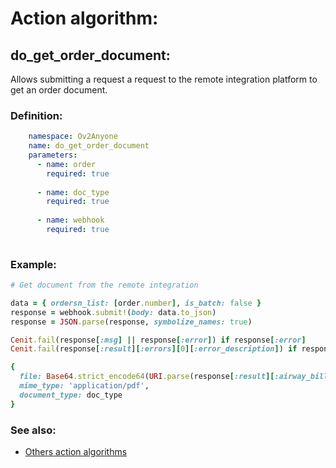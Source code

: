 # Action algorithm:

## do_get_order_document:

Allows submitting a request a request to the remote integration platform to get an order document.
    
### Definition:
```YAML
    namespace: Ov2Anyone
    name: do_get_order_document
    parameters:
      - name: order
        required: true
        
      - name: doc_type
        required: true
        
      - name: webhook
        required: true
        
```

### Example:
```RUBY
# Get document from the remote integration

data = { ordersn_list: [order.number], is_batch: false }
response = webhook.submit!(body: data.to_json)
response = JSON.parse(response, symbolize_names: true)

Cenit.fail(response[:msg] || response[:error]) if response[:error]
Cenit.fail(response[:result][:errors][0][:error_description]) if response[:result][:errors].any?

{
  file: Base64.strict_encode64(URI.parse(response[:result][:airway_bills][0][:airway_bill]).read),
  mime_type: 'application/pdf',
  document_type: doc_type
}

```

### See also:
* [Others action algorithms](overview?id=do_get_order_document)